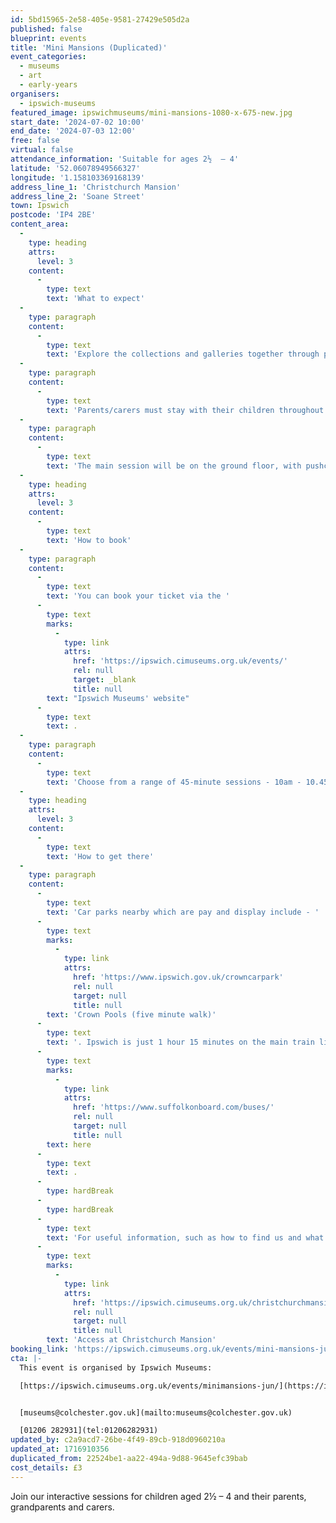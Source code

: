 ```yaml
---
id: 5bd15965-2e58-405e-9581-27429e505d2a
published: false
blueprint: events
title: 'Mini Mansions (Duplicated)'
event_categories:
  - museums
  - art
  - early-years
organisers:
  - ipswich-museums
featured_image: ipswichmuseums/mini-mansions-1080-x-675-new.jpg
start_date: '2024-07-02 10:00'
end_date: '2024-07-03 12:00'
free: false
virtual: false
attendance_information: 'Suitable for ages 2½  – 4'
latitude: '52.06078949566327'
longitude: '1.158103369168139'
address_line_1: 'Christchurch Mansion'
address_line_2: 'Soane Street'
town: Ipswich
postcode: 'IP4 2BE'
content_area:
  -
    type: heading
    attrs:
      level: 3
    content:
      -
        type: text
        text: 'What to expect'
  -
    type: paragraph
    content:
      -
        type: text
        text: 'Explore the collections and galleries together through play, stories, craft and science activities designed to encourage development, communication and curiosity about the world around us. The theme for June is ‘The Alphabet’.'
  -
    type: paragraph
    content:
      -
        type: text
        text: 'Parents/carers must stay with their children throughout the session.'
  -
    type: paragraph
    content:
      -
        type: text
        text: 'The main session will be on the ground floor, with pushchair access to the Wolsey Art Gallery via the side garden entrance. Part of the session may involve exploring the Mansion using the stairs. Please let us know if you have any access requirements when you book, as there is no lift.'
  -
    type: heading
    attrs:
      level: 3
    content:
      -
        type: text
        text: 'How to book'
  -
    type: paragraph
    content:
      -
        type: text
        text: 'You can book your ticket via the '
      -
        type: text
        marks:
          -
            type: link
            attrs:
              href: 'https://ipswich.cimuseums.org.uk/events/'
              rel: null
              target: _blank
              title: null
        text: "Ipswich Museums' website"
      -
        type: text
        text: .
  -
    type: paragraph
    content:
      -
        type: text
        text: 'Choose from a range of 45-minute sessions - 10am - 10.45am and 11.15am - midday'
  -
    type: heading
    attrs:
      level: 3
    content:
      -
        type: text
        text: 'How to get there'
  -
    type: paragraph
    content:
      -
        type: text
        text: 'Car parks nearby which are pay and display include - '
      -
        type: text
        marks:
          -
            type: link
            attrs:
              href: 'https://www.ipswich.gov.uk/crowncarpark'
              rel: null
              target: null
              title: null
        text: 'Crown Pools (five minute walk)'
      -
        type: text
        text: '. Ipswich is just 1 hour 15 minutes on the main train line from London to Norwich.  Arriving at Ipswich Station the museum is approximately 20 minute walk or short bus ride to the town centre. The museum is a five minute walk from Tower Ramparts bus station in the town centre - see the latest bus timetables '
      -
        type: text
        marks:
          -
            type: link
            attrs:
              href: 'https://www.suffolkonboard.com/buses/'
              rel: null
              target: null
              title: null
        text: here
      -
        type: text
        text: .
      -
        type: hardBreak
      -
        type: hardBreak
      -
        type: text
        text: 'For useful information, such as how to find us and what facilities Christchurch Mansion has, we recommend reading our Access information: '
      -
        type: text
        marks:
          -
            type: link
            attrs:
              href: 'https://ipswich.cimuseums.org.uk/christchurchmansionaccess/'
              rel: null
              target: null
              title: null
        text: 'Access at Christchurch Mansion'
booking_link: 'https://ipswich.cimuseums.org.uk/events/mini-mansions-jul/'
cta: |-
  This event is organised by Ipswich Museums:

  [https://ipswich.cimuseums.org.uk/events/minimansions-jun/](https://ipswich.cimuseums.org.uk/events/minimansions-jun/) 


  [museums@colchester.gov.uk](mailto:museums@colchester.gov.uk)

  [01206 282931](tel:01206282931)
updated_by: c2a9acd7-26be-4f49-89cb-918d0960210a
updated_at: 1716910356
duplicated_from: 22524be1-aa22-494a-9d88-9645efc39bab
cost_details: £3
---
```

Join our interactive sessions for children aged 2½  – 4 and their parents, grandparents and carers.